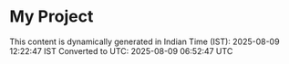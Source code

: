# My Project

This content is dynamically generated in Indian Time (IST): 2025-08-09 12:22:47 IST
Converted to UTC: 2025-08-09 06:52:47 UTC
